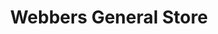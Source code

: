 ---
title: "Webbers General Store"
url: /lake-charlotte/webbers-general-store/
shop: variety store
---